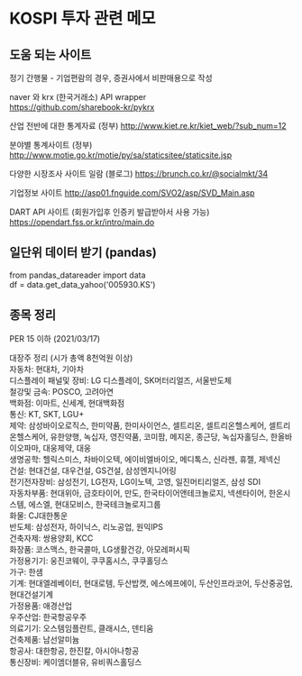 # KOSPI 투자 관련 메모

## 도움 되는 사이트 
정기 간행물 - 기업편람의 경우, 증권사에서 비판매용으로 작성

naver 와 krx (한국거래소) API wrapper  
https://github.com/sharebook-kr/pykrx

산업 전반에 대한 통계자료 (정부)
http://www.kiet.re.kr/kiet_web/?sub_num=12

분야별 통계사이트 (정부)
http://www.motie.go.kr/motie/py/sa/staticsitee/staticsite.jsp

다양한 시장조사 사이트 일람 (블로그)
https://brunch.co.kr/@socialmkt/34

기업정보 사이트
http://asp01.fnguide.com/SVO2/asp/SVD_Main.asp

DART API 사이트 (회원가입후 인증키 발급받아서 사용 가능)
https://opendart.fss.or.kr/intro/main.do

## 일단위 데이터 받기 (pandas)
from pandas_datareader import data  
df = data.get_data_yahoo('005930.KS')

## 종목 정리
PER 15 이하 (2021/03/17)

대장주 정리 (시가 총액 8천억원 이상)  
자동차: 현대차, 기아차  
디스플레이 패널및 장비: LG 디스플레이, SK머터리얼즈, 서울반도체  
철강및 금속: POSCO, 고려아연  
백화점: 이마트, 신세계, 현대백화점  
통신: KT, SKT, LGU+  
제약: 삼성바이오로직스, 한미약품, 한미사이언스, 셀트리온, 셀트리온헬스케어, 셀트리온헬스케어, 유한양행, 녹십자, 영진약품, 코미팜, 메지온, 종근당, 녹십자홀딩스, 한올바이오파마, 대웅제약, 대웅  
생명공학: 헬릭스미스, 차바이오텍, 에이비엘바이오, 메디톡스, 신라젠, 휴젤, 제넥신  
건설: 현대건설, 대우건설, GS건설, 삼성엔지니어링  
전기전자장비: 삼성전기, LG전자, LG이노텍, 고영, 일진머티리얼즈, 삼성 SDI  
자동차부품: 현대위아, 금호타이어, 만도, 한국타이어앤테크놀로지, 넥센타이어, 한온시스템, 에스엘, 현대모비스, 한국테크놀로지그룹  
화물: CJ대한통운  
반도체: 삼성전자, 하이닉스, 리노공업, 원익IPS  
건축자제: 쌍용양회, KCC  
화장품: 코스맥스, 한국콜마, LG생활건강, 아모레퍼시픽  
가정용기기: 웅진코웨이, 쿠쿠홈시스, 쿠쿠홀딩스  
가구: 한샘    
기계: 현대엘레베이터, 현대로템, 두산밥캣, 에스에프에이, 두산인프라코어, 두산중공업, 현대건설기계   
가정용품: 애경산업   
우주산업: 한국항공우주  
의료기기: 오스템임플란트, 클래시스, 덴티움   
건축제품: 남선알미늄   
항공사: 대한항공, 한진칼, 아시아나항공  
통신장비: 케이엠더블유, 유비쿼스홀딩스

